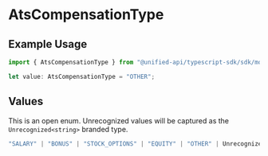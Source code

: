 # AtsCompensationType

## Example Usage

```typescript
import { AtsCompensationType } from "@unified-api/typescript-sdk/sdk/models/shared";

let value: AtsCompensationType = "OTHER";
```

## Values

This is an open enum. Unrecognized values will be captured as the `Unrecognized<string>` branded type.

```typescript
"SALARY" | "BONUS" | "STOCK_OPTIONS" | "EQUITY" | "OTHER" | Unrecognized<string>
```